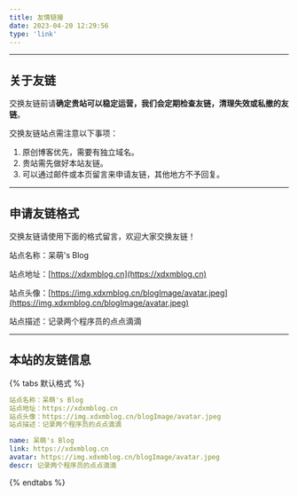 ```yaml
---
title: 友情链接
date: 2023-04-20 12:29:56
type: 'link'
---
```


---

## 关于友链

交换友链前请**确定贵站可以稳定运营，我们会定期检查友链，清理失效或私撤的友链**。

交换友链站点需注意以下事项：

1. 原创博客优先，需要有独立域名。
2. 贵站需先做好本站友链。
3. 可以通过邮件或本页留言来申请友链，其他地方不予回复。

---

## 申请友链格式

交换友链请使用下面的格式留言，欢迎大家交换友链！

站点名称：呆萌's Blog

站点地址：[https://xdxmblog.cn](https://xdxmblog.cn)

站点头像：[https://img.xdxmblog.cn/blogImage/avatar.jpeg](https://img.xdxmblog.cn/blogImage/avatar.jpeg)

站点描述：记录两个程序员的点点滴滴

---

## 本站的友链信息

{% tabs 默认格式 %}

<!-- tab 默认格式 -->

```yaml
站点名称：呆萌's Blog
站点地址：https://xdxmblog.cn
站点头像：https://img.xdxmblog.cn/blogImage/avatar.jpeg
站点描述：记录两个程序员的点点滴滴
```

<!-- endtab -->

<!-- tab yaml-->

```yaml
name: 呆萌's Blog
link: https://xdxmblog.cn
avatar: https://img.xdxmblog.cn/blogImage/avatar.jpeg
descr: 记录两个程序员的点点滴滴
```

<!-- endtab -->

{% endtabs %}
